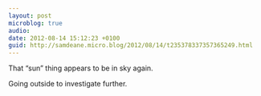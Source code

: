 ```yaml
---
layout: post
microblog: true
audio: 
date: 2012-08-14 15:12:23 +0100
guid: http://samdeane.micro.blog/2012/08/14/t235378337357365249.html
---
```

That “sun” thing appears to be in sky again.

Going outside to investigate further.
